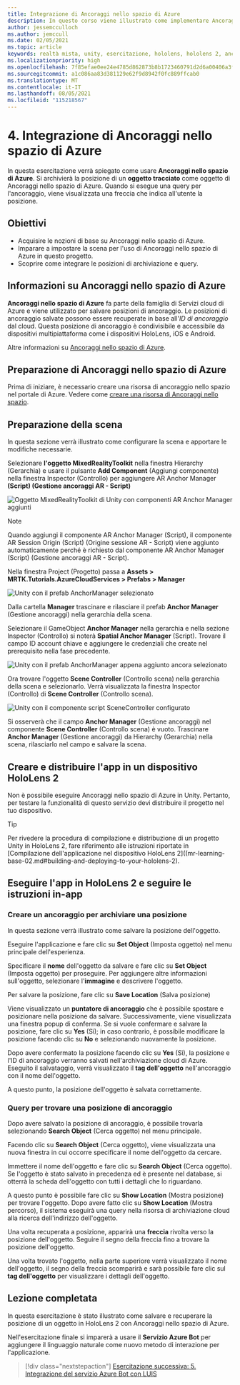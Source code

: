 ```yaml
---
title: Integrazione di Ancoraggi nello spazio di Azure
description: In questo corso viene illustrato come implementare Ancoraggi nello spazio di Azure in un'applicazione HoloLens 2.
author: jessemcculloch
ms.author: jemccull
ms.date: 02/05/2021
ms.topic: article
keywords: realtà mista, unity, esercitazione, hololens, hololens 2, ancoraggi nello spazio di Azure, servizi cloud di azure, visione personalizzata di azure, Windows 10
ms.localizationpriority: high
ms.openlocfilehash: 7f85efae0ee24e4785d862873b8b1723460791d2d6a00406a3fd81f465c6faa7
ms.sourcegitcommit: a1c086aa83d381129e62f9d8942f0fc889ffcab0
ms.translationtype: MT
ms.contentlocale: it-IT
ms.lasthandoff: 08/05/2021
ms.locfileid: "115218567"
---
```

# <a name="4-integrating-azure-spatial-anchors"></a>4. Integrazione di Ancoraggi nello spazio di Azure

In questa esercitazione verrà spiegato come usare **Ancoraggi nello spazio di Azure**. Si archivierà la posizione di un **oggetto tracciato** come oggetto di Ancoraggi nello spazio di Azure. Quando si esegue una query per l'ancoraggio, viene visualizzata una freccia che indica all'utente la posizione.

## <a name="objectives"></a>Obiettivi

* Acquisire le nozioni di base su Ancoraggi nello spazio di Azure.
* Imparare a impostare la scena per l'uso di Ancoraggi nello spazio di Azure in questo progetto.
* Scoprire come integrare le posizioni di archiviazione e query.

## <a name="understanding-azure-spatial-anchors"></a>Informazioni su Ancoraggi nello spazio di Azure

 **Ancoraggi nello spazio di Azure** fa parte della famiglia di Servizi cloud di Azure e viene utilizzato per salvare posizioni di ancoraggio. Le posizioni di ancoraggio salvate possono essere recuperate in base all'*ID di ancoraggio* dal cloud. Questa posizione di ancoraggio è condivisibile e accessibile da dispositivi multipiattaforma come i dispositivi HoloLens, iOS e Android.

Altre informazioni su [Ancoraggi nello spazio di Azure](/azure/spatial-anchors/overview).

## <a name="preparing-azure-spatial-anchors"></a>Preparazione di Ancoraggi nello spazio di Azure

Prima di iniziare, è necessario creare una risorsa di ancoraggio nello spazio nel portale di Azure.
Vedere come [creare una risorsa di Ancoraggi nello spazio](/azure/spatial-anchors/quickstarts/get-started-hololens#create-a-spatial-anchors-resource).

## <a name="preparing-the-scene"></a>Preparazione della scena

In questa sezione verrà illustrato come configurare la scena e apportare le modifiche necessarie.

Selezionare **l'oggetto MixedRealityToolkit** nella finestra Hierarchy (Gerarchia) e usare il pulsante **Add Component** (Aggiungi componente) nella finestra Inspector (Controllo) per aggiungere AR Anchor Manager **(Script) (Gestione ancoraggi AR - Script)**

![Oggetto MixedRealityToolkit di Unity con componenti AR Anchor Manager aggiunti ](images/mr-learning-azure/tutorial4-section1-step1-1.png)

> [!NOTE]
> Quando aggiungi il componente AR Anchor Manager (Script), il componente AR Session Origin (Script) (Origine sessione AR - Script) viene aggiunto automaticamente perché è richiesto dal componente AR Anchor Manager (Script) (Gestione ancoraggi AR - Script).

Nella finestra Project (Progetto) passa a **Assets > MRTK.Tutorials.AzureCloudServices > Prefabs > Manager**

![Unity con il prefab AnchorManager selezionato](images/mr-learning-azure/tutorial4-section1-step1-2.png)

Dalla cartella **Manager** trascinare e rilasciare il prefab **Anchor Manager** (Gestione ancoraggi) nella gerarchia della scena.

Selezionare il GameObject **Anchor Manager** nella gerarchia e nella sezione Inspector (Controllo) si noterà **Spatial Anchor Manager** (Script). Trovare il campo ID account chiave e aggiungere le credenziali che create nel prerequisito nella fase precedente.

![Unity con il prefab AnchorManager appena aggiunto ancora selezionato](images/mr-learning-azure/tutorial4-section1-step2-1.png)

Ora trovare l'oggetto **Scene Controller** (Controllo scena) nella gerarchia della scena e selezionarlo. Verrà visualizzata la finestra Inspector (Controllo) di **Scene Controller** (Controllo scena).

![Unity con il componente script SceneController configurato](images/mr-learning-azure/tutorial4-section1-step3-1.png)

Si osserverà che il campo **Anchor Manager** (Gestione ancoraggi) nel componente **Scene Controller** (Controllo scena) è vuoto. Trascinare **Anchor Manager** (Gestione ancoraggi) da Hierarchy (Gerarchia) nella scena, rilasciarlo nel campo e salvare la scena.

## <a name="build-and-deploy-the-app-to-your-hololens-2"></a>Creare e distribuire l'app in un dispositivo HoloLens 2

Non è possibile eseguire Ancoraggi nello spazio di Azure in Unity. Pertanto, per testare la funzionalità di questo servizio devi distribuire il progetto nel tuo dispositivo.

> [!TIP]
> Per rivedere la procedura di compilazione e distribuzione di un progetto Unity in HoloLens 2, fare riferimento alle istruzioni riportate in [Compilazione dell'applicazione nel dispositivo HoloLens 2]((mr-learning-base-02.md#building-and-deploying-to-your-hololens-2).

## <a name="run-the-app-on-your-hololens-2-and-follow-the-in-app-instructions"></a>Eseguire l'app in HoloLens 2 e seguire le istruzioni in-app

### <a name="create-an-anchor-to-store-a-location"></a>Creare un ancoraggio per archiviare una posizione

In questa sezione verrà illustrato come salvare la posizione dell'oggetto.

Eseguire l'applicazione e fare clic su **Set Object** (Imposta oggetto) nel menu principale dell'esperienza.

Specificare il **nome** dell'oggetto da salvare e fare clic su **Set Object** (Imposta oggetto) per proseguire. Per aggiungere altre informazioni sull'oggetto, selezionare l'**immagine** e descrivere l'oggetto.

Per salvare la posizione, fare clic su **Save Location** (Salva posizione)

Viene visualizzato un **puntatore di ancoraggio** che è possibile spostare e posizionare nella posizione da salvare. Successivamente, viene visualizzata una finestra popup di conferma. Se si vuole confermare e salvare la posizione, fare clic su **Yes** (Sì); in caso contrario, è possibile modificare la posizione facendo clic su **No** e selezionando nuovamente la posizione.

Dopo avere confermato la posizione facendo clic su **Yes** (Sì), la posizione e l'ID di ancoraggio verranno salvati nell'archiviazione cloud di Azure. Eseguito il salvataggio, verrà visualizzato il **tag dell'oggetto** nell'ancoraggio con il nome dell'oggetto.

A questo punto, la posizione dell'oggetto è salvata correttamente.

### <a name="query-for-finding-an-anchor-location"></a>Query per trovare una posizione di ancoraggio

Dopo avere salvato la posizione di ancoraggio, è possibile trovarla selezionando **Search Object** (Cerca oggetto) nel menu principale.

Facendo clic su **Search Object** (Cerca oggetto), viene visualizzata una nuova finestra in cui occorre specificare il nome dell'oggetto da cercare.

Immettere il nome dell'oggetto e fare clic su **Search Object** (Cerca oggetto). Se l'oggetto è stato salvato in precedenza ed è presente nel database, si otterrà la scheda dell'oggetto con tutti i dettagli che lo riguardano.

A questo punto è possibile fare clic su **Show Location** (Mostra posizione) per trovare l'oggetto. Dopo avere fatto clic su **Show Location** (Mostra percorso), il sistema eseguirà una query nella risorsa di archiviazione cloud alla ricerca dell'indirizzo dell'oggetto.

Una volta recuperata a posizione, apparirà una **freccia** rivolta verso la posizione dell'oggetto. Seguire il segno della freccia fino a trovare la posizione dell'oggetto.

Una volta trovato l'oggetto, nella parte superiore verrà visualizzato il nome dell'oggetto, il segno della freccia scomparirà e sarà possibile fare clic sul **tag dell'oggetto** per visualizzare i dettagli dell'oggetto.

## <a name="congratulations"></a>Lezione completata

In questa esercitazione è stato illustrato come salvare e recuperare la posizione di un oggetto in HoloLens 2 con Ancoraggi nello spazio di Azure.

Nell'esercitazione finale si imparerà a usare il **Servizio Azure Bot** per aggiungere il linguaggio naturale come nuovo metodo di interazione per l'applicazione.

> [!div class="nextstepaction"]
> [Esercitazione successiva: 5. Integrazione del servizio Azure Bot con LUIS](mr-learning-azure-05.md)